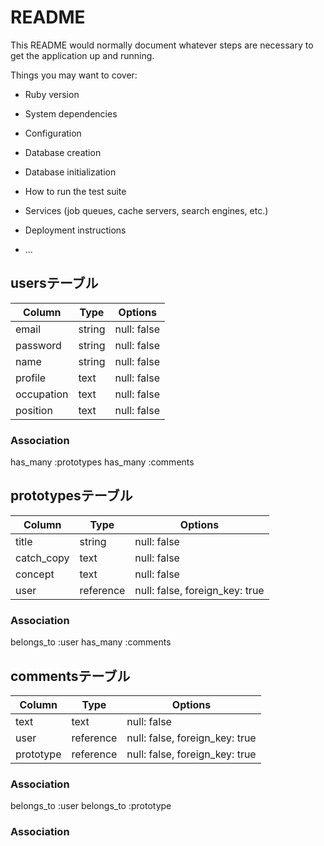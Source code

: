 # README

This README would normally document whatever steps are necessary to get the
application up and running.

Things you may want to cover:

* Ruby version

* System dependencies

* Configuration

* Database creation

* Database initialization

* How to run the test suite

* Services (job queues, cache servers, search engines, etc.)

* Deployment instructions

* ...

## usersテーブル

| Column    | Type   | Options     |
| --------- | ------ | ----------- |
| email     | string | null: false |
| password  | string | null: false |
| name      | string | null: false |
| profile   | text   | null: false |
| occupation| text   | null: false |
| position  | text   | null: false |

### Association

has_many :prototypes
has_many :comments


## prototypesテーブル

| Column     | Type      | Options                        |
| ---------- | --------- | ------------------------------ |
| title      | string    | null: false                    |
| catch_copy | text      | null: false                    |
| concept    | text      | null: false                    |
| user       | reference | null: false, foreign_key: true |

### Association

belongs_to :user
has_many :comments


## commentsテーブル

| Column    | Type      | Options                        |
| --------- | --------- | ------------------------------ |
| text      | text      | null: false                    |
| user      | reference | null: false, foreign_key: true |
| prototype | reference | null: false, foreign_key: true |

### Association

belongs_to :user
belongs_to :prototype

### Association

